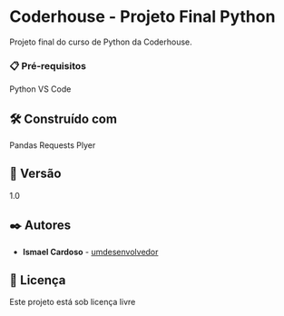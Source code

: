 # Coderhouse - Projeto Final Python

Projeto final do curso de Python da Coderhouse.

### 📋 Pré-requisitos

Python
VS Code

## 🛠️ Construído com

Pandas
Requests
Plyer

## 📌 Versão

1.0

## ✒️ Autores

* **Ismael Cardoso** - [umdesenvolvedor](https://github.com/ismacardoso)


## 📄 Licença

Este projeto está sob licença livre

